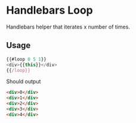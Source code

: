 # Handlebars Loop
Handlebars helper that iterates x number of times.

## Usage
```javascript
{{#loop 0 5 1}}
<div>{{this}}</div>
{{/loop}}
```
Should output

```html
<div>0</div>
<div>1</div>
<div>2</div>
<div>3</div>
<div>4</div>
```
